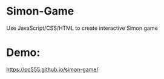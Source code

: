 # Simon-Game
Use JavaScript/CSS/HTML to create interactive Simon game

# Demo:
https://pc555.github.io/simon-game/